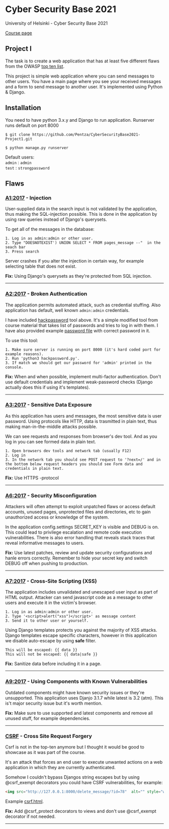 # **Cyber Security Base 2021**
University of Helsinki - Cyber Security Base 2021

[Course page](https://cybersecuritybase.mooc.fi/)

## **Project I**

The task is to create a web application that has at least five different flaws from the OWASP [top ten list](https://owasp.org/www-project-top-ten/).

This project is simple web application where you can send messages to other users. You have a main page where you see your received messages and a form to send message to another user. It's implemented using Python & Django. 

## Installation
You need to have python 3.x.y and Django to run application. Runserver runs default on port 8000

```
$ git clone https://github.com/Pentza/CyberSecurityBase2021-Project1.git

$ python manage.py runserver
```

Default users:  
`admin` : `admin`  
`test` : `strongpassword`


## **Flaws**

### [A1:2017](https://owasp.org/www-project-top-ten/2017/A1_2017-Injection) - Injection

User-supplied data in the search input is not validated by the application, thus making the SQL-injection possible. This is done in the application by using raw queries instead of Django's querysets.

To get all of the messages in the database:
```
1. Log in as admin:admin or other user.
2. Type "DOESNOTEXIST') UNION SELECT * FROM pages_message --"  in the seach bar
3. Press search
```
Server crashes if you alter the injection in certain way, for example selecting table that does not exist. 

**Fix:** Using Django's querysets as they're protected from SQL injection.

---

### [A2:2017](https://owasp.org/www-project-top-ten/2017/A2_2017-Broken_Authentication) - Broken Authentication

The application permits automated attack, such as credential stuffing. Also application has default, well known `admin:admin` credentials. 

I have included [hackpassword](https://github.com/Pentza/CyberSecurityBase2021-Project1/blob/main/hackpassword.py) tool above. It's a simple modified tool from course material that takes list of passwords and tries to log in with them. I have also provided example [password file](https://github.com/Pentza/CyberSecurityBase2021-Project1/blob/main/passwords.txt) with correct password in it. 

To use this tool:
```
1. Make sure server is running on port 8000 (it's hard coded port for example reasons).
2. Run 'python3 hackpassword.py'.
3. If match we should get our password for 'admin' printed in the console.
```
**Fix:** When and when possible, implement multi-factor authentication. Don't use default credentials and implement weak-password checks (Django actually does this if using it's templates). 

---

### [A3:2017](https://owasp.org/www-project-top-ten/2017/A3_2017-Sensitive_Data_Exposure) - Sensitive Data Exposure

As this application has users and messages, the most sensitive data is user password. Using protocols like HTTP, data is trasmitted in plain text, thus making man-in-the-middle attacks possible. 

We can see requests and responses from browser's dev tool. And as you log in you can see formed data in plain text. 

```
1. Open browsers dev tools and network tab (usually F12)
2. Log in 
3. In the network tab you should see POST request to '?next=/' and in the bottom below request headers you should see Form data and credentials in plain text. 
```
**Fix:** Use HTTPS -protocol

---

### [A6:2017](https://owasp.org/www-project-top-ten/2017/A6_2017-Security_Misconfiguration) - Security Misconfiguration

Attackers will often attempt to exploit unpatched flaws or access default accounts, unused pages, unprotected files and directories, etc to gain unauthorized access or knowledge of the system.

In the application config.settings SECRET_KEY is visible and DEBUG is on. This could lead to privilege escalation and remote code execution vulnerabilities.
There is also error handling that reveals stack traces that reveal informative messages to users. 

**Fix:** Use latest patches, review and update security configurations and hanle errors correctly. Remember to hide your secret key and switch DEBUG off when pushing to production.  

---

### [A7:2017](https://owasp.org/www-project-top-ten/2017/A7_2017-Cross-Site_Scripting_(XSS)) - Cross-Site Scripting (XSS)

The application includes unvalidated and unescaped user input as part of HTML output. Attacker can send javascript code as a message to other users and execute it in the victim's browser.

```
1. Log in as admin:admin or other user. 
2. Type '<script>alert("xss")</script>' as message content
3. Send it to other user or yourself. 
```
Using Django templates protects you against the majority of XSS attacks. Django templates escape specific characters, however in this application we disable auto-escape by using **safe** filter. 

```Django
This will be escaped: {{ data }}
This will not be escaped: {{ data|safe }}
```
**Fix:** Sanitize data before including it in a page. 

---

### [A9:2017](https://owasp.org/www-project-top-ten/2017/A9_2017-Using_Components_with_Known_Vulnerabilities) - Using Components with Known Vulnerabilities

Outdated components might have known security issues or they're unsupported. This application uses Djanjo 3.1.7 while latest is 3.2 (atm). This is't major security issue but it's worth mention. 

**Fix:** Make sure to use supported and latest components and remove all unused stuff, for example  dependencies. 

---

### [CSRF](https://owasp.org/www-community/attacks/csrf) - Cross Site Request Forgery

Csrf is not in the top-ten anymore but I thought it would be good to showcase as it was part of the course. 

It's an attack that forces an end user to execute unwanted actions on a web application in which they are currently authenticated. 

Somehow I couldn't bypass Djangos string escapes but by using @csrf_exempt decorators you could have CSRF vulnerabilities, for example:
```html
<img src="http://127.0.0.1:8000/delete_message/?id=78"  alt="" style="width:1;height:1;">
```
Example [csrf.html](https://github.com/Pentza/CyberSecurityBase2021-Project1/blob/main/csrf.html).

**Fix:** Add @csrf_protect decorators to views and don't use @csrf_exempt decorator if not needed. 

---





